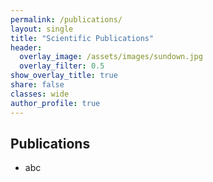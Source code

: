 ```yaml
---
permalink: /publications/
layout: single
title: "Scientific Publications"
header:
  overlay_image: /assets/images/sundown.jpg
  overlay_filter: 0.5
show_overlay_title: true
share: false
classes: wide
author_profile: true  
---
```


Publications
---------------


<ul>
<li> abc
  
</ul>
